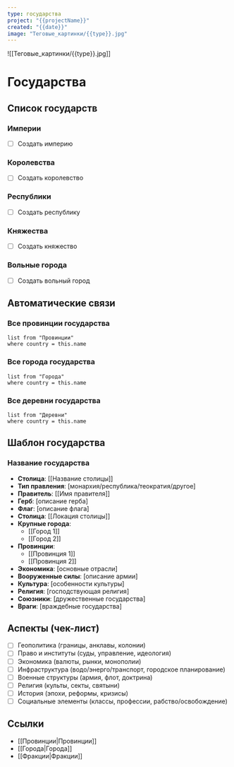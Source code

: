 ```yaml
---
type: государства
project: "{{projectName}}"
created: "{{date}}"
image: "Теговые_картинки/{{type}}.jpg"
---
```


![[Теговые_картинки/{{type}}.jpg]]

# Государства

## Список государств

### Империи
- [ ] Создать империю

### Королевства
- [ ] Создать королевство

### Республики
- [ ] Создать республику

### Княжества
- [ ] Создать княжество

### Вольные города
- [ ] Создать вольный город

## Автоматические связи

### Все провинции государства
```dataview
list from "Провинции"
where country = this.name
```

### Все города государства
```dataview
list from "Города"
where country = this.name
```

### Все деревни государства
```dataview
list from "Деревни"
where country = this.name
```

## Шаблон государства

### Название государства
- **Столица**: [[Название столицы]]
- **Тип правления**: [монархия/республика/теократия/другое]
- **Правитель**: [[Имя правителя]]
- **Герб**: [описание герба]
- **Флаг**: [описание флага]
- **Столица**: [[Локация столицы]]
- **Крупные города**:
  - [[Город 1]]
  - [[Город 2]]
- **Провинции**:
  - [[Провинция 1]]
  - [[Провинция 2]]
- **Экономика**: [основные отрасли]
- **Вооруженные силы**: [описание армии]
- **Культура**: [особенности культуры]
- **Религия**: [господствующая религия]
- **Союзники**: [дружественные государства]
- **Враги**: [враждебные государства]

## Аспекты (чек-лист)
- [ ] Геополитика (границы, анклавы, колонии)
- [ ] Право и институты (суды, управление, идеология)
- [ ] Экономика (валюты, рынки, монополии)
- [ ] Инфраструктура (водо/энерго/транспорт, городское планирование)
- [ ] Военные структуры (армия, флот, доктрина)
- [ ] Религия (культы, секты, святыни)
- [ ] История (эпохи, реформы, кризисы)
- [ ] Социальные элементы (классы, профессии, рабство/освобождение)
## Ссылки
- [[Провинции|Провинции]]
- [[Города|Города]]
- [[Фракции|Фракции]]
